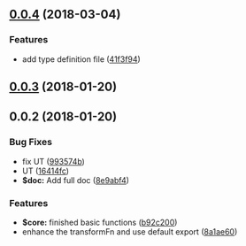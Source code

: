 <a name="0.0.4"></a>
## [0.0.4](https://github.com/ULIVZ/alphaX/compare/v0.0.3...v0.0.4) (2018-03-04)


### Features

* add type definition file ([41f3f94](https://github.com/ULIVZ/alphaX/commit/41f3f94))



<a name="0.0.3"></a>
## [0.0.3](https://github.com/ULIVZ/alphaX/compare/v0.0.2...v0.0.3) (2018-01-20)



<a name="0.0.2"></a>
## 0.0.2 (2018-01-20)


### Bug Fixes

* fix UT ([993574b](https://github.com/ULIVZ/alphaX/commit/993574b))
* UT ([16414fc](https://github.com/ULIVZ/alphaX/commit/16414fc))
* **$doc:** Add full doc ([8e9abf4](https://github.com/ULIVZ/alphaX/commit/8e9abf4))


### Features

* **$core:** finished basic functions ([b92c200](https://github.com/ULIVZ/alphaX/commit/b92c200))
* enhance the transformFn and use default export ([8a1ae60](https://github.com/ULIVZ/alphaX/commit/8a1ae60))



